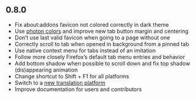 ## 0.8.0

* Fix about:addons favicon not colored correctly in dark theme
* Use [photon colors](https://design.firefox.com/photon/visuals/color.html) and improve new tab button margin and centering
* Don’t use last valid favicon when going to a page without one
* Correctly scroll to tab when opened in background from a pinned tab
* Use native context menu for tabs instead of an imitation
* Follow more closely Firefox’s default tab menu entries and behavior
* Add bottom shadow when possible to scroll down and fix top shadow (dis)appearing animation
* Change shortcut to Shift + F1 for all platforms
* Switch to a [new translation platform](https://translate.funkwhale.audio/projects/tabcenter-reborn/interface/)
* Improve documentation for users and contributors
